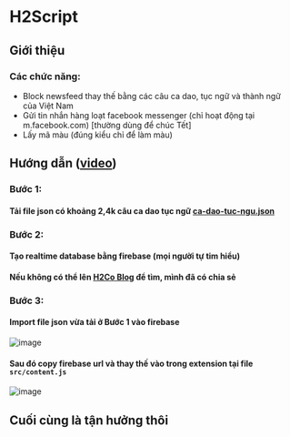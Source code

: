 # H2Script
## Giới thiệu
### Các chức năng:
- Block newsfeed thay thế bằng các câu ca dao, tục ngữ và thành ngữ của Việt Nam
- Gửi tin nhắn hàng loạt facebook messenger (chỉ hoạt động tại m.facebook.com) [thường dùng để chúc Tết]
- Lấy mã màu (đúng kiểu chỉ để làm màu)
## Hướng dẫn ([video](https://youtu.be/IBDeIA2s0wM))
### Bước 1:
#### Tải file json có khoảng 2,4k câu ca dao tục ngữ [ca-dao-tuc-ngu.json](https://github.com/iHoala/blogshare/blob/master/ca-dao-tuc-ngu.json)
### Bước 2:
#### Tạo realtime database bằng firebase (mọi người tự tim hiểu)
#### Nếu không có thể lên [H2Co Blog](https://www.h2.io.vn/) để tìm, mình đã có chia sẻ
### Bước 3:
#### Import file json vừa tải ở Bước 1 vào firebase

![image](https://github.com/iHoala/H2Script/assets/104571272/ca444a4d-6a42-46b4-ab81-0638fbc825f5)

#### Sau đó copy firebase url và thay thế vào trong extension tại file `src/content.js`

![image](https://github.com/iHoala/H2Script/assets/104571272/d49d90b8-2a1f-4a9b-a251-335abb144a10)

## Cuối cùng là tận hưởng thôi
